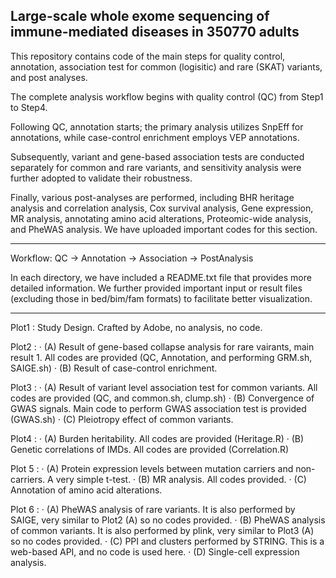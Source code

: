 Large-scale whole exome sequencing of immune-mediated diseases in 350770 adults 
---
This repository contains code of the main steps for quality control, annotation, association test for common (logisitic) and rare (SKAT) variants, and post analyses.

The complete analysis workflow begins with quality control (QC) from Step1 to Step4. 

Following QC, annotation starts; the primary analysis utilizes SnpEff for annotations, while case-control enrichment employs VEP annotations. 

Subsequently, variant and gene-based association tests are conducted separately for common and rare variants, and sensitivity analysis were further adopted to validate their robustness.

Finally, various post-analyses are performed, including BHR heritage analysis and correlation analysis, Cox survival analysis, Gene expression, MR analysis, annotating amino acid alterations, Proteomic-wide analysis, and PheWAS analysis. We have uploaded important codes for this section.


---
Workflow: QC -> Annotation -> Association -> PostAnalysis

In each directory, we have included a README.txt file that provides more detailed information. We further provided important input or result files (excluding those in bed/bim/fam formats) to facilitate better visualization.

---
Plot1 : Study Design. Crafted by Adobe, no analysis, no code.

Plot2 : 
· (A) Result of gene-based collapse analysis for rare vairants, main result 1. All codes are provided (QC, Annotation, and performing GRM.sh, SAIGE.sh)
· (B) Result of case-control enrichment. 

Plot3 :
· (A) Result of variant level association test for common variants. All codes are provided (QC, and common.sh, clump.sh)
· (B) Convergence of GWAS signals. Main code to perform GWAS association test is provided (GWAS.sh)
· (C) Pleiotropy effect of common variants.

Plot4 :
· (A) Burden heritability. All codes are provided (Heritage.R)
· (B) Genetic correlations of IMDs. All codes are provided (Correlation.R)

Plot 5 :
· (A) Protein expression levels between mutation carriers and non-carriers. A very simple t-test.
· (B) MR analysis. All codes provided. 
· (C) Annotation of amino acid alterations. 

Plot 6 :
· (A) PheWAS analysis of rare variants. It is also performed by SAIGE, very similar to Plot2 (A) so no codes provided.
· (B) PheWAS analysis of common variants. It is also performed by plink, very similar to Plot3 (A) so no codes provided.
· (C) PPI and clusters performed by STRING. This is a web-based API, and no code is used here.
· (D) Single-cell expression analysis.

